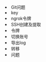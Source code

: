 <li><router-link to="Git问题.html">Git问题</router-link></li>
<li><router-link to="key.html">key</router-link></li>
<li><router-link to="ngrok令牌.html">ngrok令牌</router-link></li>
<li><router-link to="SSH创建及提取.html">SSH创建及提取</router-link></li>
<li><router-link to="令牌.html">令牌</router-link></li>
<li><router-link to="切换账号.html">切换账号</router-link></li>
<li><router-link to="导出log.html">导出log</router-link></li>
<li><router-link to="转移.html">转移</router-link></li>
<li><router-link to="问题.html">问题</router-link></li>
